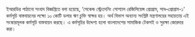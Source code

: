 ইআরডির পাঠানো সংবাদ বিজ্ঞপ্তিতে বলা হয়েছে, ‘সেকেন্ড স্ট্রেংদেনিং সোশ্যাল রেজিলিয়েন্স প্রোগ্রাম, সাব–প্রোগ্রাম-১’ কর্মসূচি বাস্তবায়নের লক্ষ্যে ১০ কোটি ডলার ঋণ চুক্তি স্বাক্ষর হয়। অর্থ বিভাগ অন্যান্য সংশ্লিষ্ট মন্ত্রণালয়ের সহায়তায় এই সংস্কারমূলক কর্মসূচি বাস্তবায়ন করছে। এ কর্মসূচির উদ্দেশ্য হলো বাংলাদেশের সামাজিক টেকসই ও সুরক্ষা জোরদার করা।
